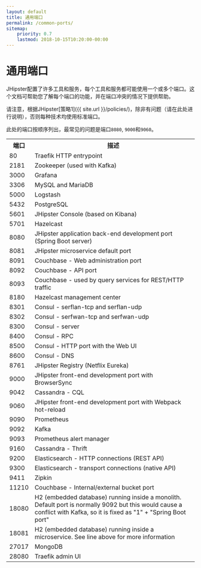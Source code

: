 ```yaml
---
layout: default
title: 通用端口
permalink: /common-ports/
sitemap:
    priority: 0.7
    lastmod: 2018-10-15T10:20:00-00:00
---
```


# <i class="fa fa-plug"></i> 通用端口

JHipster配置了许多工具和服务，每个工具和服务都可能使用一个或多个端口。这个文档可帮助您了解每个端口的功能，并在端口冲突的情况下提供帮助。

请注意，根据JHipster[策略1]({{ site.url }}/policies/)，除非有问题（请在此处进行说明），否则每种技术均使用标准端口。

此处的端口按顺序列出，最常见的问题是端口`8080`, `9000`和`9060`。

<table class="table table-striped table-responsive">
  <tr>
    <th>端口</th>
    <th>描述</th>
  </tr>
  <tr>
    <td>80</td>
    <td>Traefik HTTP entrypoint</td>
  </tr>
  <tr>
    <td>2181</td>
    <td>Zookeeper (used with Kafka)</td>
  </tr>
  <tr>
    <td>3000</td>
    <td>Grafana</td>
  </tr>
  <tr>
    <td>3306</td>
    <td>MySQL and MariaDB</td>
  </tr>
  <tr>
    <td>5000</td>
    <td>Logstash</td>
  </tr>
  <tr>
    <td>5432</td>
    <td>PostgreSQL</td>
  </tr>
  <tr>
    <td>5601</td>
    <td>JHipster Console (based on Kibana)</td>
  </tr>
  <tr>
    <td>5701</td>
    <td>Hazelcast</td>
  </tr>
  <tr>
    <td>8080</td>
    <td>JHipster application back-end development port (Spring Boot server)</td>
  </tr>
  <tr>
    <td>8081</td>
    <td>JHipster microservice default port</td>
  </tr>
  <tr>
    <td>8091</td>
    <td>Couchbase - Web administration port</td>
  </tr>
  <tr>
    <td>8092</td>
    <td>Couchbase - API port</td>
  </tr>
  <tr>
    <td>8093</td>
    <td>Couchbase - used by query services for REST/HTTP traffic</td>
  </tr>
  <tr>
    <td>8180</td>
    <td>Hazelcast management center</td>
  </tr>
  <tr>
    <td>8301</td>
    <td>Consul - serflan-tcp and serflan-udp</td>
  </tr>
  <tr>
    <td>8302</td>
    <td>Consul - serfwan-tcp and serfwan-udp</td>
  </tr>
  <tr>
    <td>8300</td>
    <td>Consul - server</td>
  </tr>
  <tr>
    <td>8400</td>
    <td>Consul - RPC</td>
  </tr>
  <tr>
    <td>8500</td>
    <td>Consul - HTTP port with the Web UI</td>
  </tr>
  <tr>
    <td>8600</td>
    <td>Consul - DNS</td>
  </tr>
  <tr>
    <td>8761</td>
    <td>JHipster Registry (Netflix Eureka)</td>
  </tr>
  <tr>
    <td>9000</td>
    <td>JHipster front-end development port with BrowserSync</td>
  </tr>
  <tr>
    <td>9042</td>
    <td>Cassandra - CQL</td>
  </tr>
  <tr>
    <td>9060</td>
    <td>JHipster front-end development port with Webpack hot-reload</td>
  </tr>
  <tr>
    <td>9090</td>
    <td>Prometheus</td>
  </tr>
  <tr>
    <td>9092</td>
    <td>Kafka</td>
  </tr>
  <tr>
    <td>9093</td>
    <td>Prometheus alert manager</td>
  </tr>
  <tr>
    <td>9160</td>
    <td>Cassandra - Thrift</td>
  </tr>
  <tr>
    <td>9200</td>
    <td>Elasticsearch - HTTP connections (REST API)</td>
  </tr>
  <tr>
    <td>9300</td>
    <td>Elasticsearch - transport connections (native API)</td>
  </tr>
  <tr>
    <td>9411</td>
    <td>Zipkin</td>
  </tr>
  <tr>
    <td>11210</td>
    <td>Couchbase - Internal/external bucket port</td>
  </tr>
  <tr>
    <td>18080</td>
    <td>H2 (embedded database) running inside a monolith. Default port is normally 9092 but this would cause a conflict with Kafka, so it is fixed as "1" + "Spring Boot port"</td>
  </tr>
  <tr>
    <td>18081</td>
    <td>H2 (embedded database) running inside a microservice. See line above for more information</td>
  </tr>
  <tr>
    <td>27017</td>
    <td>MongoDB</td>
  </tr>
  <tr>
    <td>28080</td>
    <td>Traefik admin UI</td>
  </tr>
</table>
